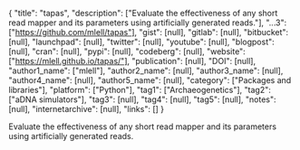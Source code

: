 {
  "title": "tapas",
  "description": ["Evaluate the effectiveness of any short read mapper and its parameters using artificially generated reads."],
  "...3": ["https://github.com/mlell/tapas"],
  "gist": [null],
  "gitlab": [null],
  "bitbucket": [null],
  "launchpad": [null],
  "twitter": [null],
  "youtube": [null],
  "blogpost": [null],
  "cran": [null],
  "pypi": [null],
  "codeberg": [null],
  "website": ["https://mlell.github.io/tapas/"],
  "publication": [null],
  "DOI": [null],
  "author1_name": ["mlell"],
  "author2_name": [null],
  "author3_name": [null],
  "author4_name": [null],
  "author5_name": [null],
  "category": ["Packages and libraries"],
  "platform": ["Python"],
  "tag1": ["Archaeogenetics"],
  "tag2": ["aDNA simulators"],
  "tag3": [null],
  "tag4": [null],
  "tag5": [null],
  "notes": [null],
  "internetarchive": [null],
  "links": []
}

<!-- Generated by csv2md.R – do not edit by hand -->

Evaluate the effectiveness of any short read mapper and its parameters using artificially generated reads.